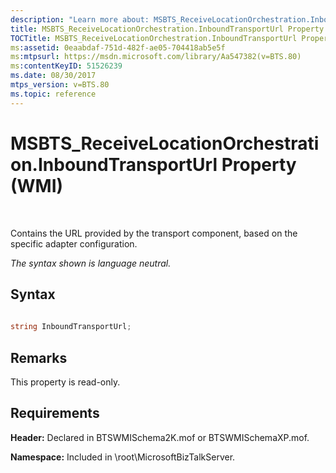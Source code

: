 ```yaml
---
description: "Learn more about: MSBTS_ReceiveLocationOrchestration.InboundTransportUrl Property (WMI)"
title: MSBTS_ReceiveLocationOrchestration.InboundTransportUrl Property (WMI)
TOCTitle: MSBTS_ReceiveLocationOrchestration.InboundTransportUrl Property (WMI)
ms:assetid: 0eaabdaf-751d-482f-ae05-704418ab5e5f
ms:mtpsurl: https://msdn.microsoft.com/library/Aa547382(v=BTS.80)
ms:contentKeyID: 51526239
ms.date: 08/30/2017
mtps_version: v=BTS.80
ms.topic: reference
---
```


# MSBTS\_ReceiveLocationOrchestration.InboundTransportUrl Property (WMI)

 

Contains the URL provided by the transport component, based on the specific adapter configuration.

*The syntax shown is language neutral.*

## Syntax

```C#
  
string InboundTransportUrl;  
```

## Remarks

This property is read-only.

## Requirements

**Header:** Declared in BTSWMISchema2K.mof or BTSWMISchemaXP.mof.

**Namespace:** Included in \\root\\MicrosoftBizTalkServer.

